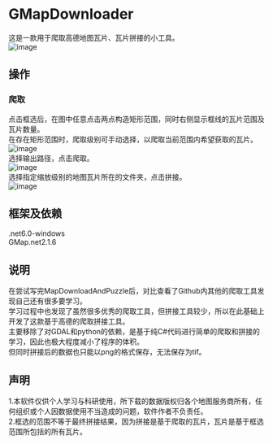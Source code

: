 # GMapDownloader  
这是一款用于爬取高德地图瓦片、瓦片拼接的小工具。  
![image](https://github.com/hejustbrave/GMapDownloader/assets/45898487/20406c65-09df-402d-a020-df722123b1a9)
  
## 操作  
### 爬取  
点击框选后，在图中任意点击两点构造矩形范围，同时右侧显示框线的瓦片范围及瓦片数量。  
在存在矩形范围时，爬取级别可手动选择，以爬取当前范围内希望获取的瓦片。  
![image](https://github.com/hejustbrave/GMapDownloader/assets/45898487/bb4e6b1b-23b9-4f65-aa2f-842f5e68df15)  
选择输出路径，点击爬取。  
![image](https://github.com/hejustbrave/GMapDownloader/assets/45898487/7e50c83d-0b0b-4615-9ffe-3fcbfd71280e)  
选择指定缩放级别的地图瓦片所在的文件夹，点击拼接。  
![image](https://github.com/hejustbrave/GMapDownloader/assets/45898487/5d9eb486-7d8e-4c13-a49c-b2adfcad2d6f)  

## 框架及依赖  
.net6.0-windows  
GMap.net2.1.6  

## 说明  
在尝试写完MapDownloadAndPuzzle后，对比查看了Github内其他的爬取工具发现自己还有很多要学习。  
学习过程中也发现了虽然很多优秀的爬取工具，但拼接工具较少，所以在此基础上开发了这款基于高德的爬取拼接工具。  
主要移除了对GDAL和python的依赖，是基于纯C#代码进行简单的爬取和拼接的学习，因此也极大程度减小了程序的体积。  
但同时拼接后的数据也只能以png的格式保存，无法保存为tif。  

## 声明  
1.本软件仅供个人学习与科研使用，所下载的数据版权归各个地图服务商所有，任何组织或个人因数据使用不当造成的问题，软件作者不负责任。  
2.框选的范围不等于最终拼接结果，因为拼接是基于爬取的瓦片，瓦片是基于框选范围所包括的所有瓦片。

